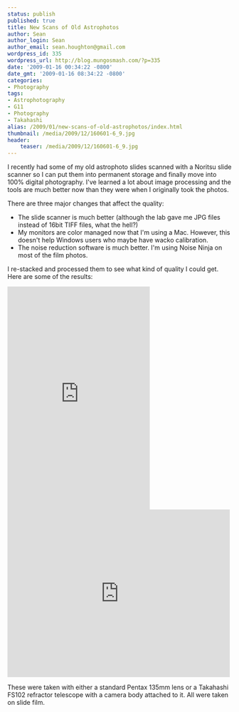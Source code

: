 ```yaml
---
status: publish
published: true
title: New Scans of Old Astrophotos
author: Sean
author_login: Sean
author_email: sean.houghton@gmail.com
wordpress_id: 335
wordpress_url: http://blog.mungosmash.com/?p=335
date: '2009-01-16 00:34:22 -0800'
date_gmt: '2009-01-16 08:34:22 -0800'
categories:
- Photography
tags:
- Astrophotography
- G11
- Photography
- Takahashi
alias: /2009/01/new-scans-of-old-astrophotos/index.html
thumbnail: /media/2009/12/160601-6_9.jpg
header:
    teaser: /media/2009/12/160601-6_9.jpg
---
```


I recently had some of my old astrophoto slides scanned with a Noritsu slide scanner so I can put them into permanent storage and finally move into 100% digital photography. I've learned a lot about image processing and the tools are much better now than they were when I originally took the photos.


There are three major changes that affect the quality:

- The slide scanner is much better (although the lab gave me JPG files instead of 16bit TIFF files, what the hell?)
- My monitors are color managed now that I'm using a Mac. However, this doesn't help Windows users who maybe have wacko calibration.
- The noise reduction software is much better. I'm using Noise Ninja on most of the film photos.

I re-stacked and processed them to see what kind of quality I could get. Here are some of the results:

<iframe src="https://www.flickr.com/photos/seanhoughton/5172597739/in/set-72157625382308835/player/" width="320" height="500" frameborder="0" allowfullscreen webkitallowfullscreen mozallowfullscreen oallowfullscreen msallowfullscreen></iframe>


<iframe src="https://www.flickr.com/photos/seanhoughton/5172597803/in/set-72157625382308835/player/" width="500" height="376" frameborder="0" allowfullscreen webkitallowfullscreen mozallowfullscreen oallowfullscreen msallowfullscreen></iframe>

These were taken with either a standard Pentax 135mm lens or a Takahashi FS102 refractor telescope with a camera body attached to it. All were taken on slide film.


